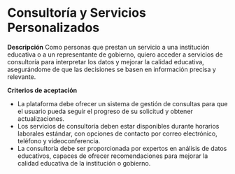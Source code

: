 # Consultoría y Servicios Personalizados

**Descripción**
Como personas que prestan un servicio a una institución educativa o a un representante de gobierno, quiero acceder a servicios de consultoría para interpretar los datos y mejorar la calidad educativa, asegurándome de que las decisiones se basen en información precisa y relevante.

**Criterios de aceptación**
- La plataforma debe ofrecer un sistema de gestión de consultas para que el usuario pueda seguir el progreso de su solicitud y obtener actualizaciones.
- Los servicios de consultoría deben estar disponibles durante horarios laborales estándar, con opciones de contacto por correo electrónico, teléfono y videoconferencia.
- La consultoría debe ser proporcionada por expertos en análisis de datos educativos, capaces de ofrecer recomendaciones para mejorar la calidad educativa de la institución o gobierno.